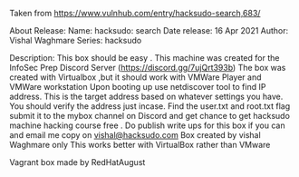 Taken from https://www.vulnhub.com/entry/hacksudo-search,683/ 

About Release:
    Name: hacksudo: search
    Date release: 16 Apr 2021
    Author: Vishal Waghmare
    Series: hacksudo

Description:
    This box should be easy . This machine was created for the InfoSec Prep Discord Server (https://discord.gg/7ujQrt393b)
    The box was created with Virtualbox ,but it should work with VMWare Player and VMWare workstation Upon booting up use netdiscover tool to find IP address. This is the target address based on whatever settings you have. You should verify the address just incase.
    Find the user.txt and root.txt flag submit it to the mybox channel on Discord and get chance to get hacksudo machine hacking course free .
    Do publish write ups for this box if you can and email me copy on vishal@hacksudo.com
    Box created by vishal Waghmare only
    This works better with VirtualBox rather than VMware 

Vagrant box made by RedHatAugust
